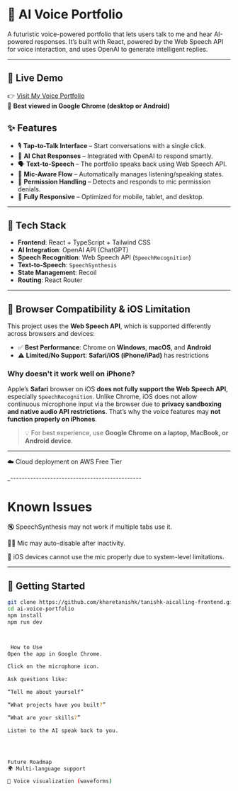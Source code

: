 # 🧠 AI Voice Portfolio

A futuristic voice-powered portfolio that lets users talk to me and hear AI-powered responses. It’s built with React, powered by the Web Speech API for voice interaction, and uses OpenAI to generate intelligent replies.

---
## 📸 Live Demo
👉 [Visit My Voice Portfolio](https://tanishk-khare.me)  
🧪 **Best viewed in Google Chrome (desktop or Android)**


## ✨ Features

- 🎙️ **Tap-to-Talk Interface** – Start conversations with a single click.
- 🧠 **AI Chat Responses** – Integrated with OpenAI to respond smartly.
- 🗣️ **Text-to-Speech** – The portfolio speaks back using Web Speech API.
- 🔄 **Mic-Aware Flow** – Automatically manages listening/speaking states.
- 🛑 **Permission Handling** – Detects and responds to mic permission denials.
- 📱 **Fully Responsive** – Optimized for mobile, tablet, and desktop.

---

## 🧰 Tech Stack

- **Frontend**: React + TypeScript + Tailwind CSS
- **AI Integration**: OpenAI API (ChatGPT)
- **Speech Recognition**: Web Speech API (`SpeechRecognition`)
- **Text-to-Speech**: `SpeechSynthesis`
- **State Management**: Recoil
- **Routing**: React Router

---

## 🚦 Browser Compatibility & iOS Limitation

This project uses the **Web Speech API**, which is supported differently across browsers and devices:

- ✅ **Best Performance**: Chrome on **Windows**, **macOS**, and **Android**
- ⚠️ **Limited/No Support**: **Safari/iOS (iPhone/iPad)** has restrictions

### Why doesn't it work well on iPhone?

Apple’s **Safari** browser on iOS **does not fully support the Web Speech API**, especially `SpeechRecognition`. Unlike Chrome, iOS does not allow continuous microphone input via the browser due to **privacy sandboxing and native audio API restrictions**. That’s why the voice features may **not function properly on iPhones**.

> 💡 For best experience, use **Google Chrome on a laptop, MacBook, or Android device**.

---
☁️ Cloud deployment on AWS Free Tier

_----------------------------------------------
# Known Issues
🔇 SpeechSynthesis may not work if multiple tabs use it.

🧏‍♂️ Mic may auto-disable after inactivity.

🚫 iOS devices cannot use the mic properly due to system-level limitations.

____________________________________________

## 🚀 Getting Started

```bash
git clone https://github.com/kharetanishk/tanishk-aicalling-frontend.git
cd ai-voice-portfolio
npm install
npm run dev



 How to Use
Open the app in Google Chrome.

Click on the microphone icon.

Ask questions like:

“Tell me about yourself”

“What projects have you built?”

“What are your skills?”

Listen to the AI speak back to you.




Future Roadmap
🌍 Multi-language support

🧏 Voice visualization (waveforms)

